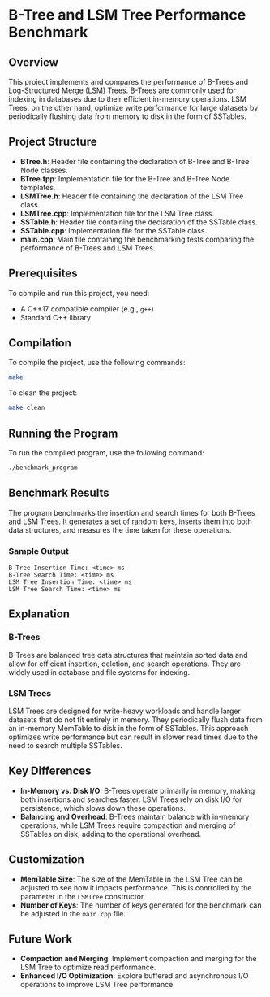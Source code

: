# B-Tree and LSM Tree Performance Benchmark

## Overview

This project implements and compares the performance of B-Trees and Log-Structured Merge (LSM) Trees. B-Trees are commonly used for indexing in databases due to their efficient in-memory operations. LSM Trees, on the other hand, optimize write performance for large datasets by periodically flushing data from memory to disk in the form of SSTables.

## Project Structure

- **BTree.h**: Header file containing the declaration of B-Tree and B-Tree Node classes.
- **BTree.tpp**: Implementation file for the B-Tree and B-Tree Node templates.
- **LSMTree.h**: Header file containing the declaration of the LSM Tree class.
- **LSMTree.cpp**: Implementation file for the LSM Tree class.
- **SSTable.h**: Header file containing the declaration of the SSTable class.
- **SSTable.cpp**: Implementation file for the SSTable class.
- **main.cpp**: Main file containing the benchmarking tests comparing the performance of B-Trees and LSM Trees.

## Prerequisites

To compile and run this project, you need:
- A C++17 compatible compiler (e.g., `g++`)
- Standard C++ library

## Compilation

To compile the project, use the following commands:

```bash
make
```

To clean the project:

```bash
make clean
```

## Running the Program

To run the compiled program, use the following command:

```bash
./benchmark_program
```

## Benchmark Results

The program benchmarks the insertion and search times for both B-Trees and LSM Trees. It generates a set of random keys, inserts them into both data structures, and measures the time taken for these operations.

### Sample Output

```
B-Tree Insertion Time: <time> ms
B-Tree Search Time: <time> ms
LSM Tree Insertion Time: <time> ms
LSM Tree Search Time: <time> ms
```

## Explanation

### B-Trees

B-Trees are balanced tree data structures that maintain sorted data and allow for efficient insertion, deletion, and search operations. They are widely used in database and file systems for indexing.

### LSM Trees

LSM Trees are designed for write-heavy workloads and handle larger datasets that do not fit entirely in memory. They periodically flush data from an in-memory MemTable to disk in the form of SSTables. This approach optimizes write performance but can result in slower read times due to the need to search multiple SSTables.

## Key Differences

- **In-Memory vs. Disk I/O**: B-Trees operate primarily in memory, making both insertions and searches faster. LSM Trees rely on disk I/O for persistence, which slows down these operations.
- **Balancing and Overhead**: B-Trees maintain balance with in-memory operations, while LSM Trees require compaction and merging of SSTables on disk, adding to the operational overhead.

## Customization

- **MemTable Size**: The size of the MemTable in the LSM Tree can be adjusted to see how it impacts performance. This is controlled by the parameter in the `LSMTree` constructor.
- **Number of Keys**: The number of keys generated for the benchmark can be adjusted in the `main.cpp` file.

## Future Work

- **Compaction and Merging**: Implement compaction and merging for the LSM Tree to optimize read performance.
- **Enhanced I/O Optimization**: Explore buffered and asynchronous I/O operations to improve LSM Tree performance.